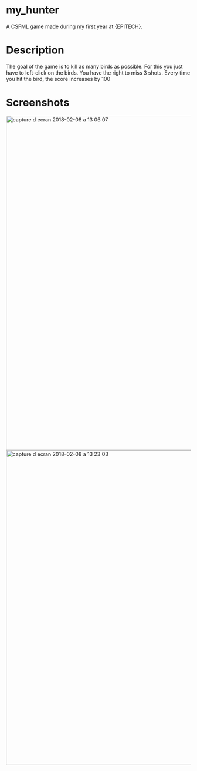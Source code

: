 # my_hunter
A CSFML game made during my first year at {EPITECH}.

# Description
The goal of the game is to kill as many birds as possible.
For this you just have to left-click on the birds.
You have the right to miss 3 shots.
Every time you hit the bird, the score increases by 100

# Screenshots

<img width="912" alt="capture d ecran 2018-02-08 a 13 06 07" src="https://user-images.githubusercontent.com/32702872/35972479-489dc55e-0cd2-11e8-9318-25d7fd84808b.png">
<img width="858" alt="capture d ecran 2018-02-08 a 13 23 03" src="https://user-images.githubusercontent.com/32702872/35972744-50ead250-0cd3-11e8-8663-ca3ed7e119fe.png">
